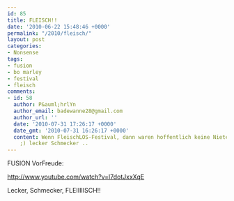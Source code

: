 ```yaml
---
id: 85
title: FLEISCH!!
date: '2010-06-22 15:48:46 +0000'
permalink: "/2010/fleisch/"
layout: post
categories:
- Nonsense
tags:
- fusion
- bo marley
- festival
- fleisch
comments:
- id: 58
  author: P&auml;hrlYn
  author_email: badewanne28@gmail.com
  author_url: ''
  date: '2010-07-31 17:26:17 +0000'
  date_gmt: '2010-07-31 16:26:17 +0000'
  content: Wenn FleischLOS-Festival, dann waren hoffentlich keine Nieten dabei, hehe
    ;) lecker Schmecker ..
---
```

FUSION VorFreude:

<http://www.youtube.com/watch?v=l7dotJxxXqE>

Lecker, Schmecker, FLEIIIIISCH!!